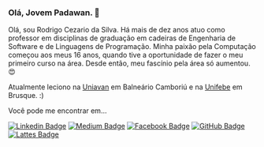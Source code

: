 ### Olá, Jovem Padawan. 👋

Olá, sou Rodrigo Cezario da Silva. Há mais de dez anos atuo como professor em disciplinas de graduação em cadeiras de Engenharia de Software e de Linguagens de Programação. Minha paixão pela Computação começou aos meus 16 anos, quando tive a oportunidade de fazer o meu primeiro curso na área. Desde então, meu fascínio pela área só aumentou.😍

Atualmente leciono na [Uniavan](https://www.uniavan.edu.br/) em Balneário Camboriú e na [Unifebe](https://www.unifebe.edu.br/) em Brusque. :)

Você pode me encontrar em...

[![Linkedin Badge](https://img.shields.io/badge/-LinkedIn-blue?style=flat-square&logo=Linkedin&logoColor=white&link=https://www.linkedin.com/in/rodrigocezario/)](https://www.linkedin.com/in/rodrigocezario/) [![Medium Badge](https://img.shields.io/twitter/url?label=%40rodrigocezario&logo=Medium&style=social&url=https%3A%2F%2Fmedium.com%2F%40rodrigocezariosilva)](https://medium.com/@rodrigocezariosilva) [![Facebook Badge](https://img.shields.io/twitter/url?label=Rodrigo%20Cezario&logo=Facebook&style=social&url=https%3A%2F%2Fwww.facebook.com%2Frodrigocezariosilva
)](https://www.facebook.com/rodrigocezariosilva) [![GitHub Badge](https://img.shields.io/twitter/url?label=rodrigocezario&logo=Github&style=social&url=https%3A%2F%2Fgithub.com%2Frodrigocezario
)](https://github.com/rodrigocezario) [![Lattes Badge](https://img.shields.io/badge/Lattes-http://lattes.cnpq.br/2793968046718518-ebebeb
)](http://lattes.cnpq.br/2793968046718518)




<!--
**rodrigocezario/rodrigocezario** is a ✨ _special_ ✨ repository because its `README.md` (this file) appears on your GitHub profile.

Here are some ideas to get you started:

- 🔭 I’m currently working on ...
- 🌱 I’m currently learning ...
- 👯 I’m looking to collaborate on ...
- 🤔 I’m looking for help with ...
- 💬 Ask me about ...
- 📫 How to reach me: ...
- 😄 Pronouns: ...
- ⚡ Fun fact: ...
-->
